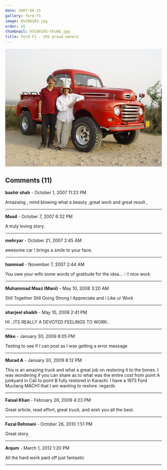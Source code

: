 ```yaml
---
date: 2007-09-25
gallery: ford-f1
image: DSC00103.jpg
order: 41
thumbnail: DSC00103-thumb.jpg
title: Ford F1 - the proud owners
---
```


![Ford F1 - the proud owners](./DSC00103.jpg)

<div id="comments">

## Comments (11)

**bashir shah** - October  1, 2007 11:23 PM

Amazaing , mind blowing what a beauty ,great work and great result ,

---

**Masd** - October  7, 2007  6:32 PM

A truly loving story.

---

**mehryar** - October 21, 2007  2:45 AM

awesome car ! brings a smile to your face.

---

**hammad** - November  7, 2007  2:44 AM

You owe your wife some words of gratitude for the idea... :-)
nice work

---

**Muhammad Maaz (Mani)** - May 10, 2008  3:20 AM

Still Together Still Going Strong
I Appreciate and i Like ur Work

---

**sharjeel shaikh** - May 10, 2008  2:41 PM

HI ..ITS REALLY A DEVOTED FEELINGS TO WORK..

---

**Mike** - January 30, 2009  8:05 PM

Testing to see if I can post as I was getting a error message

---

**Murad A** - January 30, 2009  8:12 PM

This is an amazing truck and what a great job on restoring it to the bones. I was wondering if you can share as to what was the entire cost from point A junkyard in Cali to point B fully restored in Karachi. I have a 1973 Ford Muctang MACH1 that I am wanting to restore. regards

---

**Faisal Khan** - February 26, 2009  4:23 PM

Great article, read effort, great truck, and wish you all the best.

---

**Fazal Rehmani** - October 26, 2010  1:51 PM

Great story.

---

**Anjum** - March  1, 2012  1:20 PM

All the hard work paid off just fantastic

---

</div>